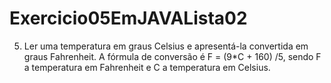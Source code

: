# Exercicio05EmJAVALista02
5) Ler uma temperatura em graus Celsius e apresentá-la convertida em graus Fahrenheit. A fórmula de conversão é F = (9*C + 160) /5, sendo F a temperatura em Fahrenheit e C a temperatura em Celsius. 
